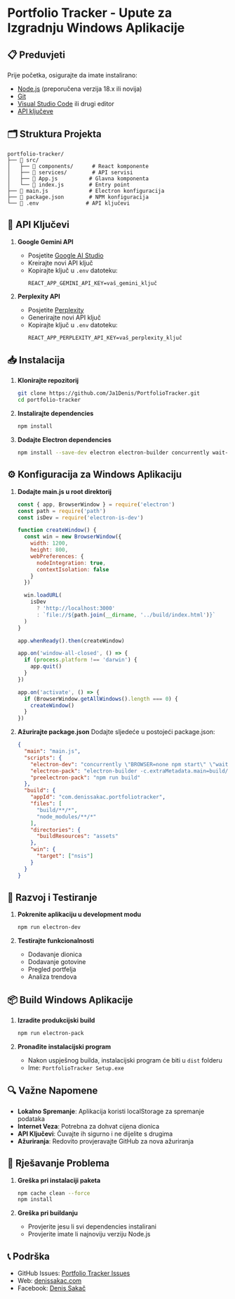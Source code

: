 # Portfolio Tracker - Upute za Izgradnju Windows Aplikacije

## 📋 Preduvjeti

Prije početka, osigurajte da imate instalirano:
- [Node.js](https://nodejs.org/) (preporučena verzija 18.x ili novija)
- [Git](https://git-scm.com/)
- [Visual Studio Code](https://code.visualstudio.com/) ili drugi editor
- [API ključeve](#-api-ključevi)

## 🗂️ Struktura Projekta

```
portfolio-tracker/
├── 📁 src/
│   ├── 📁 components/      # React komponente
│   ├── 📁 services/        # API servisi
│   ├── 📄 App.js          # Glavna komponenta
│   └── 📄 index.js        # Entry point
├── 📄 main.js             # Electron konfiguracija
├── 📄 package.json        # NPM konfiguracija
└── 📄 .env               # API ključevi
```

## 🔑 API Ključevi

1. **Google Gemini API**
   - Posjetite [Google AI Studio](https://makersuite.google.com/app/apikey)
   - Kreirajte novi API ključ
   - Kopirajte ključ u `.env` datoteku:
     ```
     REACT_APP_GEMINI_API_KEY=vaš_gemini_ključ
     ```

2. **Perplexity API**
   - Posjetite [Perplexity](https://www.perplexity.ai/settings/api)
   - Generirajte novi API ključ
   - Kopirajte ključ u `.env` datoteku:
     ```
     REACT_APP_PERPLEXITY_API_KEY=vaš_perplexity_ključ
     ```

## 📥 Instalacija

1. **Klonirajte repozitorij**
   ```bash
   git clone https://github.com/Ja1Denis/PortfolioTracker.git
   cd portfolio-tracker
   ```

2. **Instalirajte dependencies**
   ```bash
   npm install
   ```

3. **Dodajte Electron dependencies**
   ```bash
   npm install --save-dev electron electron-builder concurrently wait-on
   ```

## ⚙️ Konfiguracija za Windows Aplikaciju

1. **Dodajte main.js u root direktorij**
   ```javascript
   const { app, BrowserWindow } = require('electron')
   const path = require('path')
   const isDev = require('electron-is-dev')

   function createWindow() {
     const win = new BrowserWindow({
       width: 1200,
       height: 800,
       webPreferences: {
         nodeIntegration: true,
         contextIsolation: false
       }
     })

     win.loadURL(
       isDev
         ? 'http://localhost:3000'
         : `file://${path.join(__dirname, '../build/index.html')}`
     )
   }

   app.whenReady().then(createWindow)

   app.on('window-all-closed', () => {
     if (process.platform !== 'darwin') {
       app.quit()
     }
   })

   app.on('activate', () => {
     if (BrowserWindow.getAllWindows().length === 0) {
       createWindow()
     }
   })
   ```

2. **Ažurirajte package.json**
   Dodajte sljedeće u postojeći package.json:
   ```json
   {
     "main": "main.js",
     "scripts": {
       "electron-dev": "concurrently \"BROWSER=none npm start\" \"wait-on http://localhost:3000 && electron .\"",
       "electron-pack": "electron-builder -c.extraMetadata.main=build/electron.js",
       "preelectron-pack": "npm run build"
     },
     "build": {
       "appId": "com.denissakac.portfoliotracker",
       "files": [
         "build/**/*",
         "node_modules/**/*"
       ],
       "directories": {
         "buildResources": "assets"
       },
       "win": {
         "target": ["nsis"]
       }
     }
   }
   ```

## 🚀 Razvoj i Testiranje

1. **Pokrenite aplikaciju u development modu**
   ```bash
   npm run electron-dev
   ```

2. **Testirajte funkcionalnosti**
   - Dodavanje dionica
   - Dodavanje gotovine
   - Pregled portfelja
   - Analiza trendova

## 📦 Build Windows Aplikacije

1. **Izradite produkcijski build**
   ```bash
   npm run electron-pack
   ```

2. **Pronađite instalacijski program**
   - Nakon uspješnog builda, instalacijski program će biti u `dist` folderu
   - Ime: `PortfolioTracker Setup.exe`

## 🔍 Važne Napomene

- **Lokalno Spremanje**: Aplikacija koristi localStorage za spremanje podataka
- **Internet Veza**: Potrebna za dohvat cijena dionica
- **API Ključevi**: Čuvajte ih sigurno i ne dijelite s drugima
- **Ažuriranja**: Redovito provjeravajte GitHub za nova ažuriranja

## 🐛 Rješavanje Problema

1. **Greška pri instalaciji paketa**
   ```bash
   npm cache clean --force
   npm install
   ```

2. **Greška pri buildanju**
   - Provjerite jesu li svi dependencies instalirani
   - Provjerite imate li najnoviju verziju Node.js

## 📞 Podrška

- GitHub Issues: [Portfolio Tracker Issues](https://github.com/Ja1Denis/PortfolioTracker/issues)
- Web: [denissakac.com](https://denissakac.com)
- Facebook: [Denis Sakač](https://www.facebook.com/sdenis.vr)
